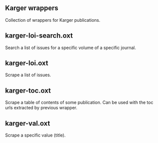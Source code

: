 ## Karger wrappers

Collection of wrappers for Karger publications.

## karger-loi-search.oxt

Search a list of issues for a specific volume of a specific journal.

## karger-loi.oxt

Scrape a list of issues.

## karger-toc.oxt

Scrape a table of contents of some publication. Can be used with the toc urls extracted by previous wrapper.

## karger-val.oxt

Scrape a specific value (title).
